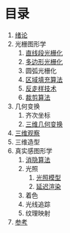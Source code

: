 # 目录

1. [绪论](1_绪论.md)
2. 光栅图形学
      1. [直线段光栅化](2_光栅图形学/1_直线段光栅化.md)
      2. [多边形光栅化](2_光栅图形学/2_多边形光栅化.md)
      3. 圆弧光栅化
      4. [区域填充算法](2_光栅图形学/4_区域填充算法.md)
      5. [反走样技术](2_光栅图形学/5_反走样技术.md)
      6. [裁剪算法](2_光栅图形学/6_裁剪算法.md)
3. 几何变换
      1. 齐次坐标
      2. [三维几何变换](3_几何变换/2_三维几何变换.md)
4. [三维观察](4_三维观察.md)
5. 三维造型
6. 真实感图形学
      1. [消隐算法](6_真实感图形学/1_消隐算法.md)
      2. 光照
            1. [光照模型](6_真实感图形学/2_光照/1_光照模型.md)
            2. [延迟渲染](6_真实感图形学/2_光照/2_延迟渲染.md)
      3. 着色
      4. 光线追踪
      5. 纹理映射
7. [参考](7_参考.md)